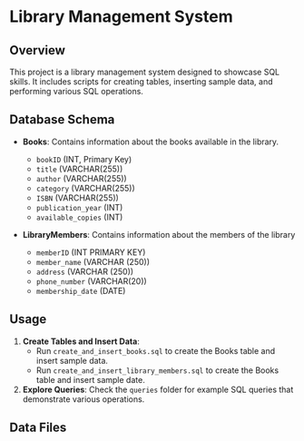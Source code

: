# Library Management System

## Overview
This project is a library management system designed to showcase SQL skills. It includes scripts for creating tables, inserting sample data, and performing various SQL operations.

## Database Schema
- **Books**: Contains information about the books available in the library.
  - `bookID` (INT, Primary Key)
  - `title` (VARCHAR(255))
  - `author` (VARCHAR(255))
  - `category` (VARCHAR(255))
  - `ISBN` (VARCHAR(255))
  - `publication_year` (INT)
  - `available_copies` (INT)
  

- **LibraryMembers**: Contains information about the members of the library
  - `memberID` (INT PRIMARY KEY)
  - `member_name` (VARCHAR (250))
  - `address` (VARCHAR (250))
  - `phone_number` (VARCHAR(20))
  - `membership_date` (DATE)


## Usage
1. **Create Tables and Insert Data**:
   - Run `create_and_insert_books.sql` to create the Books table and insert sample data.
   - Run `create_and_insert_library_members.sql` to create the Books table and insert sample date.
3. **Explore Queries**: Check the `queries` folder for example SQL queries that demonstrate various operations.

## Data Files
